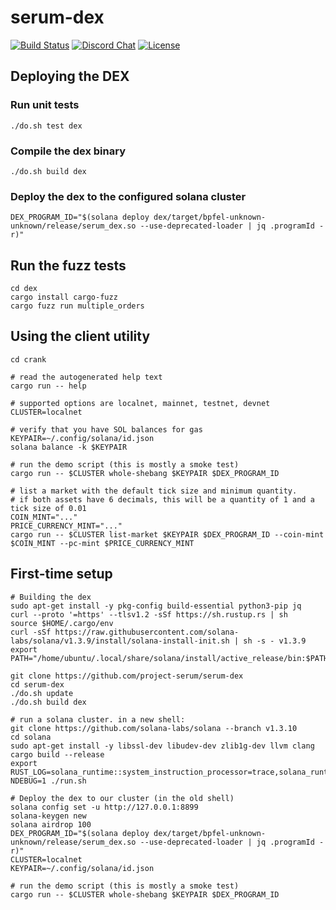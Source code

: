 # serum-dex

[![Build Status](https://travis-ci.com/project-serum/serum-dex.svg?branch=master)](https://travis-ci.com/project-serum/serum-dex)
[![Discord Chat](https://img.shields.io/discord/739225212658122886?color=blueviolet)](https://discord.com/channels/739225212658122886)
[![License](https://img.shields.io/github/license/project-serum/serum-dex?color=blue)](https://opensource.org/licenses/Apache-2.0)

## Deploying the DEX

### Run unit tests

```
./do.sh test dex
```

### Compile the dex binary

```
./do.sh build dex
```

### Deploy the dex to the configured solana cluster

```
DEX_PROGRAM_ID="$(solana deploy dex/target/bpfel-unknown-unknown/release/serum_dex.so --use-deprecated-loader | jq .programId -r)"
```

## Run the fuzz tests

```
cd dex
cargo install cargo-fuzz
cargo fuzz run multiple_orders
```

## Using the client utility
```
cd crank

# read the autogenerated help text
cargo run -- help

# supported options are localnet, mainnet, testnet, devnet
CLUSTER=localnet

# verify that you have SOL balances for gas
KEYPAIR=~/.config/solana/id.json
solana balance -k $KEYPAIR

# run the demo script (this is mostly a smoke test)
cargo run -- $CLUSTER whole-shebang $KEYPAIR $DEX_PROGRAM_ID

# list a market with the default tick size and minimum quantity.
# if both assets have 6 decimals, this will be a quantity of 1 and a tick size of 0.01
COIN_MINT="..."
PRICE_CURRENCY_MINT="..."
cargo run -- $CLUSTER list-market $KEYPAIR $DEX_PROGRAM_ID --coin-mint $COIN_MINT --pc-mint $PRICE_CURRENCY_MINT
```

## First-time setup
```
# Building the dex
sudo apt-get install -y pkg-config build-essential python3-pip jq
curl --proto '=https' --tlsv1.2 -sSf https://sh.rustup.rs | sh
source $HOME/.cargo/env
curl -sSf https://raw.githubusercontent.com/solana-labs/solana/v1.3.9/install/solana-install-init.sh | sh -s - v1.3.9
export PATH="/home/ubuntu/.local/share/solana/install/active_release/bin:$PATH"

git clone https://github.com/project-serum/serum-dex
cd serum-dex
./do.sh update
./do.sh build dex

# run a solana cluster. in a new shell:
git clone https://github.com/solana-labs/solana --branch v1.3.10
cd solana
sudo apt-get install -y libssl-dev libudev-dev zlib1g-dev llvm clang
cargo build --release
export RUST_LOG=solana_runtime::system_instruction_processor=trace,solana_runtime::message_processor=info,solana_bpf_loader=debug,solana_rbpf=debug
NDEBUG=1 ./run.sh

# Deploy the dex to our cluster (in the old shell)
solana config set -u http://127.0.0.1:8899
solana-keygen new
solana airdrop 100
DEX_PROGRAM_ID="$(solana deploy dex/target/bpfel-unknown-unknown/release/serum_dex.so --use-deprecated-loader | jq .programId -r)"
CLUSTER=localnet
KEYPAIR=~/.config/solana/id.json

# run the demo script (this is mostly a smoke test)
cargo run -- $CLUSTER whole-shebang $KEYPAIR $DEX_PROGRAM_ID
```
